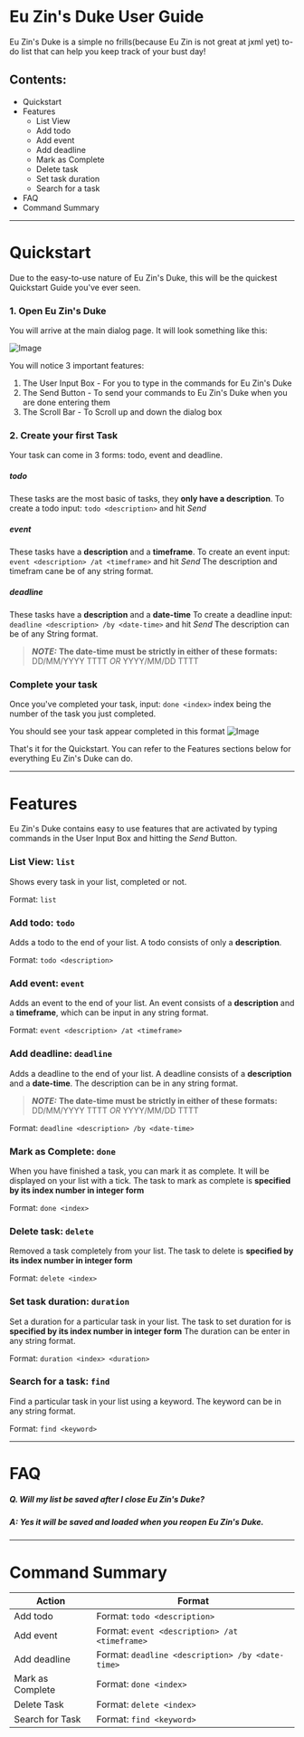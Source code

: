 # Eu Zin's Duke User Guide

Eu Zin's Duke is a simple no frills(because Eu Zin is not great at jxml yet) to-do list that can help you keep track of your bust day! 

## Contents:
  - Quickstart
  - Features
      - List View
      - Add todo 
      - Add event
      - Add deadline
      - Mark as Complete
      - Delete task
      - Set task duration
      - Search for a task
  - FAQ 
  - Command Summary
---

# Quickstart
Due to the easy-to-use nature of Eu Zin's Duke, this will be the quickest Quickstart Guide you've ever seen.

### 1. Open Eu Zin's Duke
You will arrive at the main dialog page. It will look something like this:

![Image](start.png)

You will notice 3 important features:
1. The User Input Box - For you to type in the commands for Eu Zin's Duke
2. The Send Button - To send your commands to Eu Zin's Duke when you are done entering them
3. The Scroll Bar - To Scroll up and down the dialog box

### 2. Create your first Task
Your task can come in 3 forms: todo, event and deadline.

##### todo
These tasks are the most basic of tasks, they **only have a description**.
To create a todo input:
`todo <description>` and hit *Send*

##### event
These tasks have a **description** and a **timeframe**.
To create an event input:
`event <description> /at <timeframe>` and hit *Send*
The description and timefram cane be of any string format.

##### deadline
These tasks have a **description** and a **date-time**
To create a deadline input:
`deadline <description> /by <date-time>` and hit *Send*
The description can be of any String format.
> **_NOTE:_** **The date-time must be strictly in either of these formats:** DD/MM/YYYY TTTT   *OR*   YYYY/MM/DD TTTT

### Complete your task
Once you've completed your task, input:
`done <index>`
index being the number of the task you just completed.

You should see your task appear completed in this format
![Image](done.png)

That's it for the Quickstart. You can refer to the Features sections below for everything Eu Zin's Duke can do.

---

# Features
Eu Zin's Duke contains easy to use features that are activated by typing commands in the User Input Box and hitting the *Send* Button.

### List View: `list`
Shows every task in your list, completed or not.

Format: `list`

### Add todo: `todo`
Adds a todo to the end of your list.
A todo consists of only a **description**.

Format: `todo <description>`

### Add event: `event`
Adds an event to the end of your list.
An event consists of a **description** and a **timeframe**, which can be input in any string format.

Format: `event <description> /at <timeframe>`

### Add deadline: `deadline`
Adds a deadline to the end of your list.
A deadline consists of a **description** and a **date-time**. The description can be in any string format.
> **_NOTE:_** **The date-time must be strictly in either of these formats:** DD/MM/YYYY TTTT   *OR*   YYYY/MM/DD TTTT

Format: `deadline <description> /by <date-time>`

### Mark as Complete: `done`
When you have finished a task, you can mark it as complete. It will be displayed on your list with a tick.
The task to mark as complete is **specified by its index number in integer form**

Format: `done <index>`

### Delete task: `delete`
Removed a task completely from your list.
The task to delete is **specified by its index number in integer form**

Format: `delete <index>`

### Set task duration: `duration`
Set a duration for a particular task in your list.
The task to set duration for is **specified by its index number in integer form**
The duration can be enter in any string format.

Format: `duration <index> <duration>`

### Search for a task: `find`
Find a particular task in your list using a keyword.
The keyword can be in any string format.

Format: `find <keyword>`

---
# FAQ
##### Q. Will my list be saved after I close Eu Zin's Duke?
##### A: Yes it will be saved and loaded when you reopen Eu Zin's Duke.

---
# Command Summary

| Action | Format |
| ------ | ------ |
| Add todo | Format: `todo <description>` |
| Add event | Format: `event <description> /at <timeframe>`|
| Add deadline | Format: `deadline <description> /by <date-time>` |
| Mark as Complete | Format: `done <index>` |
| Delete Task | Format: `delete <index>` |
| Search for Task | Format: `find <keyword>` |